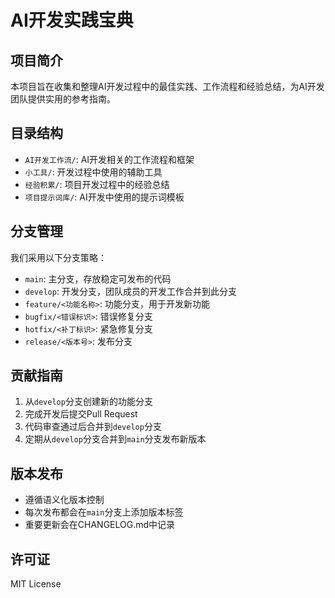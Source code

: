 # AI开发实践宝典

## 项目简介
本项目旨在收集和整理AI开发过程中的最佳实践、工作流程和经验总结，为AI开发团队提供实用的参考指南。

## 目录结构
- `AI开发工作流/`: AI开发相关的工作流程和框架
- `小工具/`: 开发过程中使用的辅助工具
- `经验积累/`: 项目开发过程中的经验总结
- `项目提示词库/`: AI开发中使用的提示词模板

## 分支管理
我们采用以下分支策略：
- `main`: 主分支，存放稳定可发布的代码
- `develop`: 开发分支，团队成员的开发工作合并到此分支
- `feature/<功能名称>`: 功能分支，用于开发新功能
- `bugfix/<错误标识>`: 错误修复分支
- `hotfix/<补丁标识>`: 紧急修复分支
- `release/<版本号>`: 发布分支

## 贡献指南
1. 从`develop`分支创建新的功能分支
2. 完成开发后提交Pull Request
3. 代码审查通过后合并到`develop`分支
4. 定期从`develop`分支合并到`main`分支发布新版本

## 版本发布
- 遵循语义化版本控制
- 每次发布都会在`main`分支上添加版本标签
- 重要更新会在CHANGELOG.md中记录

## 许可证
MIT License